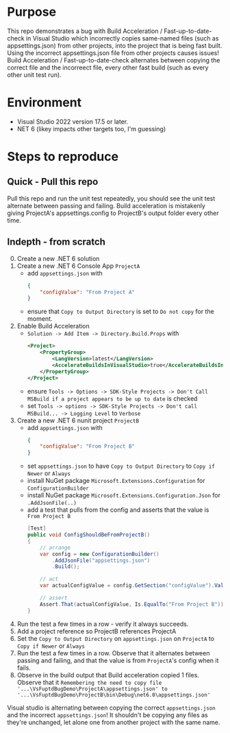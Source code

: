 # Purpose
This repo demonstrates a bug with Build Acceleration / Fast-up-to-date-check in Visual Studio which incorrectly copies same-named files (such as appsettings.json) from other projects, into the project that is being fast built. Using the incorrect appsettings.json file from other projects causes issues! Build Acceleration / Fast-up-to-date-check alternates between copying the correct file and the incorreect file, every other fast build (such as every other unit test run). 

# Environment
- Visual Studio 2022 version 17.5 or later.
- NET 6 (likey impacts other targets too, I'm guessing)

# Steps to reproduce
## Quick - Pull this repo
Pull this repo and run the unit test repeatedly, you should see the unit test alternate between passing and failing. Build acceleration is mistakenly giving ProjectA's appsettings.config to ProjectB's output folder every other time. 

## Indepth - from scratch
0. Create a new .NET 6 solution
0. Create a new .NET 6 Console App `ProjectA`
    - add `appsettings.json` with 
        ```json 
        {
            "configValue": "From Project A"
        }
        ```
    - ensure that `Copy to Output Directory` is set to `Do not copy` for the moment. 
0. Enable Build Acceleration
    - `Solution -> Add Item -> Directory.Build.Props` with 
        ```xml
        <Project>
            <PropertyGroup>
                <LangVersion>latest</LangVersion>
                <AccelerateBuildsInVisualStudio>true</AccelerateBuildsInVisualStudio>
            </PropertyGroup>
        </Project>
        ```
    - ensure `Tools -> Options -> SDK-Style Projects -> Don't Call MSBuild if a project appears to be up to date` is checked
    - set `Tools -> options -> SDK-Style Projects -> Don't call MSBuild... -> Logging Level` to `Verbose`
0. Create a new .NET 6 nunit project `ProjectB`
    - add `appsettings.json` with 
        ```json
        {
            "configValue": "From Project B"
        }
        ```
    - set `appsettings.json` to have `Copy to Output Directory` to `Copy if Newer` or `Always`
    - install NuGet package `Microsoft.Extensions.Configuration` for `ConfigurationBuilder`
    - install NuGet package `Microsoft.Extensions.Configuration.Json` for `.AddJsonFile(..)`
    - add a test that pulls from the config and asserts that the value is `From Project B`
        ```csharp
        [Test]
        public void ConfigShouldBeFromProjectB()
        {
            // arrange 
            var config = new ConfigurationBuilder()
                .AddJsonFile("appsettings.json")
                .Build();

            // act
            var actualConfigValue = config.GetSection("configValue").Value;

            // assert
            Assert.That(actualConfigValue, Is.EqualTo("From Project B"));
        }
        ```
0. Run the test a few times in a row - verify it always succeeds. 
0. Add a project reference so ProjectB references ProjectA
0. Set the `Copy to Output Directory` on `appsettings.json` on `ProjectA` to `Copy if Newer` or `Always`
0. Run the test a few times in a row. Observe that it alternates between passing and failing, and that the value is from `ProjectA`'s config when it fails.
0. Observe in the build output that Build acceleration copied 1 files. Observe that it `Remembering the need to copy file '...\VsFuptdBugDemo\ProjectA\appsettings.json' to '...\VsFuptdBugDemo\ProjectB\bin\Debug\net6.0\appsettings.json'`

Visual studio is alternating between copying the correct `appsettings.json` and the incorrect `appsettings.json`! It shouldn't be copying any files as they're unchanged, let alone one from another project with the same name. 